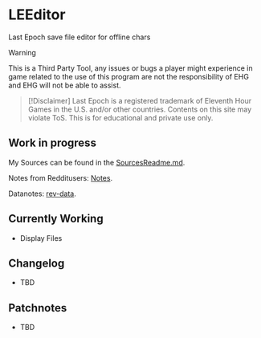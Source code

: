 # LEEditor
Last Epoch save file editor for offline chars

> [!WARNING]
> This is a Third Party Tool, any issues or bugs a player might experience in game related to the use of this program are not the responsibility of EHG and EHG will not be able to assist.

> [!Disclaimer]
> Last Epoch is a registered trademark of Eleventh Hour Games in the U.S. and/or other countries. Contents on this site may violate ToS. This is for educational and private use only.

## Work in progress

My Sources can be found in the [SourcesReadme.md](./sourceScripts/SourcesReadme.md).

Notes from Redditusers: [Notes](./Notes.md).

Datanotes: [rev-data](./rev-data.md).

## Currently Working

- Display Files

## Changelog

- TBD

## Patchnotes

- TBD